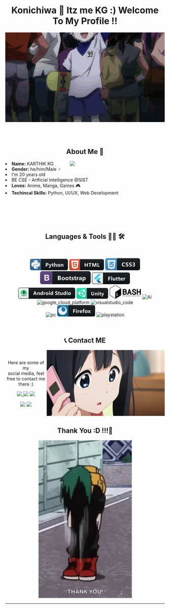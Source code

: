 
<h1 align="center">Konichiwa 👋 Itz me KG :) Welcome To My Profile !!</h1>


<div align="center">
<img hight="300" width="700" alt="GIF" align="center" src="https://github.com/KARTHIK-KG/KARTHIK-KG/blob/main/killua-hellllooo.gif">
</div>

</br>
</br>
</br>

 
<div>
<h2 align="center"> About Me 💬</h2>
  <div align="center">
<img hight="200" width="300" src="https://github.com/KARTHIK-KG/KARTHIK-KG/blob/main/deku-intro.gif" align="right">
  </div>
<li>
<b>Name:</b> KARTHIK KG</li>
<li>
<b>Gender:</b> he/him/Male ♂️
</li>
<li>  
I'm 20 years old
</li>
<li>
BE CSE - Artficial Intelligence @SIST
</li>
<li>
<b>Loves:</b> Anime, Manga, Games 🎮
</li>  
<li>
<b>Techincal Skills:</b> Python, UI/UX, Web Development
</li>
<br><br><br>
</div>
</br>
</br>
<h2 align="center">Languages & Tools 👨‍💻 🛠</h2>
</br>

<p align="center">

<p align="center">

<img src="https://github.com/KARTHIK-KG/KARTHIK-KG/blob/main/icons/python-icon.png" alt="python" width="120" hight="50">
<img src="https://github.com/KARTHIK-KG/KARTHIK-KG/blob/main/icons/html-icon.png" alt="html" width="110" hight="50">
<img src="https://github.com/KARTHIK-KG/KARTHIK-KG/blob/main/icons/css3-icon.png" alt="css" width="110" hight="50">
<img src="https://github.com/KARTHIK-KG/KARTHIK-KG/blob/main/icons/bootstrap-icon.png" alt="bootstrap" width="160" hight="100">
<img src="https://github.com/KARTHIK-KG/KARTHIK-KG/blob/main/icons/flutter-icon.png" alt="flutter" width="120" hight="50">
</br>
<img src="https://github.com/KARTHIK-KG/KARTHIK-KG/blob/main/icons/android_studio-icon.png" alt="androidstudio" width="180" hight="50">
<img src="https://github.com/KARTHIK-KG/KARTHIK-KG/blob/main/icons/unity-icon.png" alt="unity" width="100" hight="50">
<img src="https://github.com/Xx-Ashutosh-xX/Xx-Ashutosh-xX/blob/master/assets/icons/bash.png" alt="bash" width="100" hight="50">
<img src="https://github.com/Xx-Ashutosh-xX/Xx-Ashutosh-xX/blob/master/assets/icons/ai.png" alt="AI" width="90" hight="50">
</br>
<img src="https://github.com/Xx-Ashutosh-xX/Xx-Ashutosh-xX/blob/master/assets/icons/google_cloud_platform.png" alt="google_cloud_platform" width="270" hight="50">
<img src="https://github.com/Xx-Ashutosh-xX/Xx-Ashutosh-xX/blob/master/assets/icons/visualstudio_code.png" alt="visualstudio_code" width="240" hight="50">
</br>
<img src="https://github.com/Xx-Ashutosh-xX/Xx-Ashutosh-xX/blob/master/assets/icons/pc.png" alt="pc" width="100" hight="50">
<img src="https://github.com/KARTHIK-KG/KARTHIK-KG/blob/main/icons/firefox-icon.png" alt="firefox" width="120" hight="50">
<img src="https://github.com/Xx-Ashutosh-xX/Xx-Ashutosh-xX/blob/master/assets/icons/playstation@3x.png" alt="playstation" width="150" hight="40">
</p>
</br>

<h2 align="center"> 📞 Contact ME</h2>
  <div align="center">
<img src="https://github.com/KARTHIK-KG/KARTHIK-KG/blob/main/mooshi-mooshi-gif.gif" align="right" width="373.5px" height="208.5px">
  </div>
<br>
<p align="center">Here are some of my <br>
social media, feel free to contact me there :)</p>
<p align="center"><a href="https://www.linkedin.com/in/karthikkg/" target="_blank"><img src="https://img.shields.io/badge/LinkedIn-0077B5?style=for-the-badge&logo=linkedin&logoColor=white"/>  </a><a href="https://twitter.com/FOX_KARTHIKKG" target="_blank"><img src="https://img.shields.io/badge/Twitter-1DA1F2?style=for-the-badge&logo=twitter&logoColor=white"/></a> <a href="https://discord.me/525329844704378881" target="_blank"><img src="https://img.shields.io/badge/Discord-7289DA?style=for-the-badge&logo=discord&logoColor=white"/></a></p>
<p align="center"><a href="https://www.twitch.tv/karthikkg" target="_blank"><img src="https://img.shields.io/badge/Twitch-9146FF?style=for-the-badge&logo=twitch&logoColor=white"/></a>  <a href="https://www.reddit.com/user/KARTHIKKG" target="_blank"><img width="100" heigh="50" src="https://aleen42.github.io/badges/src/reddit.svg"/></a></p>
</div>
<br>
<div>
<h2 align="center">Thank You :D !!!💖</h2>
<div align="center">
<img src="https://github.com/KARTHIK-KG/KARTHIK-KG/blob/main/tnx-deku.gif">
</div>
<hr>
</div>
</div>
    </center>
</body>

